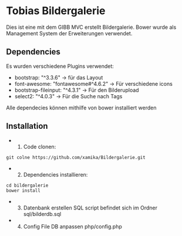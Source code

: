 Tobias Bildergalerie
=============

Dies ist eine mit dem GIBB MVC erstellt Bildergalerie. Bower wurde als Management System der Erweiterungen verwendet.

Dependencies
-------
Es wurden verschiedene Plugins verwendet:
 * bootstrap: "^3.3.6" -> für das Layout
 * font-awesome: "fontawesome#^4.6.2" -> Für verschiedene icons
 * bootstrap-fileinput: "^4.3.1" -> Für den Bilderupload
 * select2: "^4.0.3" -> Für die Suche nach Tags

Alle dependecies können mithilfe von bower installiert werden

Installation
-------

* 1. Code clonen:
```
git colne https://github.com/xamika/Bildergalerie.git
```
* 2. Dependencies installieren:
```
cd bildergalerie
bower install
```
* 3. Datenbank erstellen SQL script befindet sich im Ordner sql/bilderdb.sql
* 4. Config File DB anpassen php/config.php